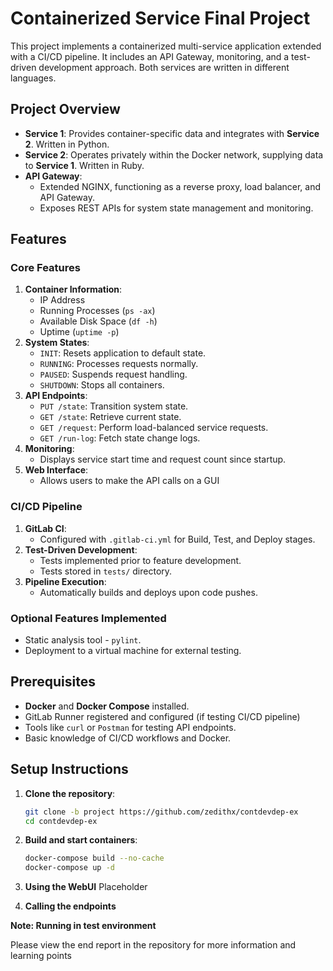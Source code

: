 # Containerized Service Final Project

This project implements a containerized multi-service application extended with a CI/CD pipeline. It includes an API Gateway, monitoring, and a test-driven development approach.
Both services are written in different languages.

## Project Overview

- **Service 1**: Provides container-specific data and integrates with **Service 2**. Written in Python.
- **Service 2**: Operates privately within the Docker network, supplying data to **Service 1**. Written in Ruby.
- **API Gateway**: 
  - Extended NGINX, functioning as a reverse proxy, load balancer, and API Gateway.
  - Exposes REST APIs for system state management and monitoring.

## Features

### Core Features
1. **Container Information**:
   - IP Address
   - Running Processes (`ps -ax`)
   - Available Disk Space (`df -h`)
   - Uptime (`uptime -p`)
2. **System States**:
   - `INIT`: Resets application to default state.
   - `RUNNING`: Processes requests normally.
   - `PAUSED`: Suspends request handling.
   - `SHUTDOWN`: Stops all containers.
3. **API Endpoints**:
   - `PUT /state`: Transition system state.
   - `GET /state`: Retrieve current state.
   - `GET /request`: Perform load-balanced service requests.
   - `GET /run-log`: Fetch state change logs.
4. **Monitoring**:
   - Displays service start time and request count since startup.
5. **Web Interface**:
   - Allows users to make the API calls on a GUI

### CI/CD Pipeline
1. **GitLab CI**:
   - Configured with `.gitlab-ci.yml` for Build, Test, and Deploy stages.
2. **Test-Driven Development**:
   - Tests implemented prior to feature development.
   - Tests stored in `tests/` directory.
3. **Pipeline Execution**:
   - Automatically builds and deploys upon code pushes.

### Optional Features Implemented
- Static analysis tool - `pylint`.
- Deployment to a virtual machine for external testing.

## Prerequisites
- **Docker** and **Docker Compose** installed.
- GitLab Runner registered and configured (if testing CI/CD pipeline)
- Tools like `curl` or `Postman` for testing API endpoints.
- Basic knowledge of CI/CD workflows and Docker.

## Setup Instructions

1. **Clone the repository**:
   ```bash
   git clone -b project https://github.com/zedithx/contdevdep-ex
   cd contdevdep-ex
   ```

2. **Build and start containers**:
   ```bash
   docker-compose build --no-cache
   docker-compose up -d
   ```

3. **Using the WebUI**
Placeholder


4. **Calling the endpoints**

**Note: Running in test environment**

Please view the end report in the repository for more information and learning points